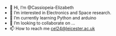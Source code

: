 - 👋 Hi, I’m @Cassiopeia-Elizabeth
- 👀 I’m interested in Electronics and Space research.
- 🌱 I’m currently learning Python and arduino
- 💞️ I’m looking to collaborate on ...
- 📫 How to reach me cel24@leicester.ac.uk

<!---
Cassiopeia-Elizabeth/Cassiopeia-Elizabeth is a ✨ special ✨ repository because its `README.md` (this file) appears on your GitHub profile.
You can click the Preview link to take a look at your changes.
--->
